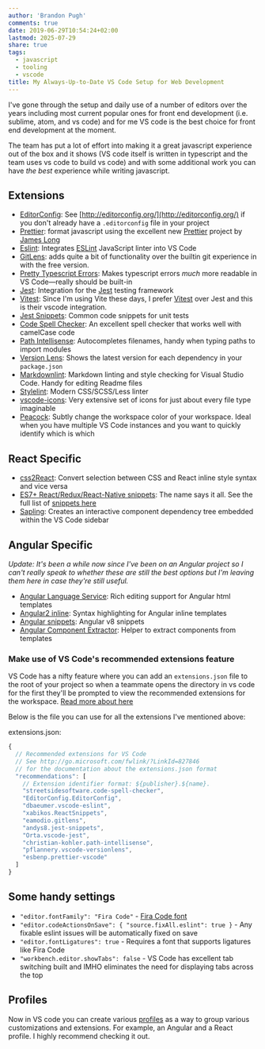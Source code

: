 ```yaml
---
author: 'Brandon Pugh'
comments: true
date: 2019-06-29T10:54:24+02:00
lastmod: 2025-07-29
share: true
tags:
  - javascript
  - tooling
  - vscode
title: My Always-Up-to-Date VS Code Setup for Web Development
---
```


I've gone through the setup and daily use of a number of editors over the years including most current popular ones for front end development (i.e. sublime, atom, and vs code) and for me VS code is the best choice for front end development at the moment.

The team has put a lot of effort into making it a great javascript experience out of the box and it shows (VS code itself is written in typescript and the team uses vs code to build vs code) and with some additional work you can have _the best_ experience while writing javascript.

## Extensions

- [EditorConfig](https://marketplace.visualstudio.com/items?itemName=EditorConfig.EditorConfig): See [http://editorconfig.org/](http://editorconfig.org/) if you don't already have a `.editorconfig` file in your project
- [Prettier](https://marketplace.visualstudio.com/items?itemName=esbenp.prettier-vscode): format javascript using the excellent new [Prettier](https://github.com/jlongster/prettier) project by [James Long](http://jlongster.com/)
- [Eslint](https://marketplace.visualstudio.com/items?itemName=dbaeumer.vscode-eslint): Integrates [ESLint](https://eslint.org/) JavaScript linter into VS Code
- [GitLens](https://marketplace.visualstudio.com/items?itemName=eamodio.gitlens): adds quite a bit of functionality over the builtin git experience in with the free version.
- [Pretty Typescript Errors](https://marketplace.visualstudio.com/items?itemName=yoavbls.pretty-ts-errors): Makes typescript errors _much_ more readable in VS Code—really should be built-in
- [Jest](https://marketplace.visualstudio.com/items?itemName=Orta.vscode-jest): Integration for the [Jest](https://facebook.github.io/jest/) testing framework
- [Vitest](https://marketplace.visualstudio.com/items?itemName=vitest.explorer): Since I'm using Vite these days, I prefer [Vitest](https://vitest.dev/) over Jest and this is their vscode integration.
- [Jest Snippets](https://marketplace.visualstudio.com/items?itemName=andys8.jest-snippets): Common code snippets for unit tests
- [Code Spell Checker](https://marketplace.visualstudio.com/items?itemName=streetsidesoftware.code-spell-checker): An excellent spell checker that works well with camelCase code
- [Path Intellisense](https://marketplace.visualstudio.com/items?itemName=christian-kohler.path-intellisense): Autocompletes filenames, handy when typing paths to import modules
- [Version Lens](https://marketplace.visualstudio.com/items?itemName=pflannery.vscode-versionlens): Shows the latest version for each dependency in your `package.json`
- [Markdownlint](https://marketplace.visualstudio.com/items?itemName=DavidAnson.vscode-markdownlint): Markdown linting and style checking for Visual Studio Code. Handy for editing Readme files
- [Stylelint](https://marketplace.visualstudio.com/items?itemName=shinnn.stylelint): Modern CSS/SCSS/Less linter
- [vscode-icons](https://marketplace.visualstudio.com/items?itemName=vscode-icons-team.vscode-icons): Very extensive set of icons for just about every file type imaginable
- [Peacock](https://marketplace.visualstudio.com/items?itemName=johnpapa.vscode-peacock): Subtly change the workspace color of your workspace. Ideal when you have multiple VS Code instances and you want to quickly identify which is which

## React Specific

- [css2React](https://marketplace.visualstudio.com/items?itemName=gottfired.css2react): Convert selection between CSS and React inline style syntax and vice versa
- [ES7+ React/Redux/React-Native snippets](https://marketplace.visualstudio.com/items?itemName=dsznajder.es7-react-js-snippets): The name says it all. See the full list of [snippets here](https://github.com/ults-io/vscode-react-javascript-snippets/blob/master/docs/Snippets.md)
- [Sapling](https://marketplace.visualstudio.com/items?itemName=team-sapling.sapling): Creates an interactive component dependency tree embedded within the VS Code sidebar

## Angular Specific

_Update: It's been a while now since I've been on an Angular project so I can't really speak to whether these are still the best options but I'm leaving them here in case they're still useful._

- [Angular Language Service](https://marketplace.visualstudio.com/items?itemName=Angular.ng-template): Rich editing support for Angular html templates
- [Angular2 inline](https://marketplace.visualstudio.com/items?itemName=natewallace.angular2-inline): Syntax highlighting for Angular inline templates
- [Angular snippets](https://marketplace.visualstudio.com/items?itemName=johnpapa.Angular2&wt.mc_id=angularessentials-github-jopapa): Angular v8 snippets
- [Angular Component Extractor](https://marketplace.visualstudio.com/items?itemName=PKief.angular-component-extractor): Helper to extract components from templates

### Make use of VS Code's recommended extensions feature

VS Code has a nifty feature where you can add an `extensions.json` file to the root of your project so when a teammate opens the directory in vs code for the first they'll be prompted to view the recommended extensions for the workspace. [Read more about here](https://code.visualstudio.com/docs/editor/extension-gallery#_workspace-recommended-extensions)

Below is the file you can use for all the extensions I've mentioned above:

extensions.json:

```javascript
{
  // Recommended extensions for VS Code
  // See http://go.microsoft.com/fwlink/?LinkId=827846
  // for the documentation about the extensions.json format
  "recommendations": [
    // Extension identifier format: ${publisher}.${name}.
    "streetsidesoftware.code-spell-checker",
    "EditorConfig.EditorConfig",
    "dbaeumer.vscode-eslint",
    "xabikos.ReactSnippets",
    "eamodio.gitlens",
    "andys8.jest-snippets",
    "Orta.vscode-jest",
    "christian-kohler.path-intellisense",
    "pflannery.vscode-versionlens",
    "esbenp.prettier-vscode"
  ]
}
```

## Some handy settings

- `"editor.fontFamily": "Fira Code"` - [Fira Code font](https://github.com/tonsky/FiraCode)
- `"editor.codeActionsOnSave": { "source.fixAll.eslint": true }` - Any fixable eslint issues will be automatically fixed on save
- `"editor.fontLigatures": true` - Requires a font that supports ligatures like Fira Code
- `"workbench.editor.showTabs": false` - VS Code has excellent tab switching built and IMHO eliminates the need for displaying tabs across the top

## Profiles

Now in VS code you can create various [profiles](https://code.visualstudio.com/docs/editor/profiles) as a way to group various customizations and extensions. For example, an Angular and a React profile. I highly recommend checking it out.
